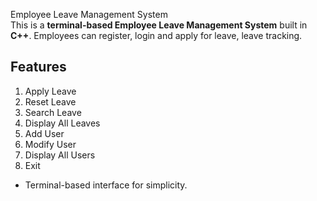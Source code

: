 Employee Leave Management System  
This is a **terminal-based Employee Leave Management System** built in **C++**. Employees can register, login and apply for leave, leave tracking.

## Features
1. Apply Leave
2. Reset Leave
3. Search Leave
4. Display All Leaves
5. Add User
6. Modify User
7. Display All Users
8. Exit

- Terminal-based interface for simplicity.
